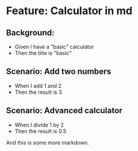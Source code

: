 # Feature: Calculator in md

## Background:

- Given I have a "basic" calculator
- Then the title is "basic"

## Scenario: Add two numbers

- When I add 1 and 2
- Then the result is 3

## Scenario: Advanced calculator

- When I divide 1 by 2
- Then the result is 0.5

And this is some more markdown.
